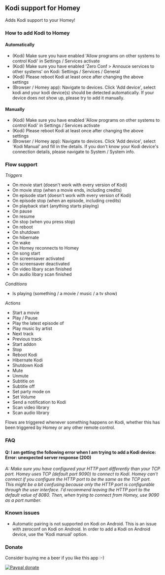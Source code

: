 ## Kodi support for Homey
Adds Kodi support to your Homey!

### How to add Kodi to Homey
#### Automatically
* (Kodi) Make sure you have enabled 'Allow programs on other systems to control Kodi' in Settings / Services activate 
* (Kodi) Make sure you have enabled 'Zero Conf > Annouce services to other systems' on Kodi: Settings / Services / General
* (Kodi) Please reboot Kodi at least once after changing the above settings
* (Browser / Homey app): Navigate to devices. Click 'Add device', select kodi and your kodi device(s) should be detected automatically. If your device does not show up, please try to add it manually.

#### Manually
* (Kodi) Make sure you have enabled 'Allow programs on other systems to control Kodi' in Settings / Services activate 
* (Kodi) Please reboot Kodi at least once after changing the above settings
* (Browser / Homey app): Navigate to devices. Click 'Add device', select 'Kodi Manual' and fill in the details. If you don't know your Kodi device's connection details, please navigate to System / System info. 

### Flow support
*Triggers*
* On movie start (doesn't work with every version of Kodi)
* On movie stop (when a movie ends, including credits)
* On episode start (doesn't work with every version of Kodi)
* On episode stop (when an episode, including credits)
* On playback start (anything starts playing)
* On pause  
* On resume 
* On stop (when you press stop)
* On reboot
* On shutdown
* On hibernate
* On wake
* On Homey reconnects to Homey
* On song start
* On screensaver activated
* On screensaver deactivated
* On video libary scan finished
* On audio libary scan finished

*Conditions*
* Is playing (something / a movie / music / a tv show)

*Actions*
* Start a movie
* Play / Pause
* Play the latest episode of
* Play music by artist
* Next track 
* Previous track
* Start addon
* Stop
* Reboot Kodi
* Hibernate Kodi
* Shutdown Kodi
* Mute
* Unmute
* Subtitle on
* Subtitle off
* Set party mode on
* Set Volume
* Send a notification to Kodi
* Scan video library
* Scan audio library

Flows are triggered whenever something happens on Kodi, whether this has been triggered by Homey or any other remote control.

### FAQ
#### Q: I am getting the following error when I am trying to add a Kodi device: Error: unexpected server response (200)
*A: Make sure you have configured your HTTP port differently than your TCP port. Homey uses TCP (default port 9090) to connect to Kodi. Homey can't connect if you configure the HTTP port to be the same as the TCP port. This might be a bit confusing because only the HTTP port is configurable through the user interface. I'd recommend leaving the HTTP port to the default value of 8080. Then, when trying to connect from Homey, use 9090 as a port number.*

### Known issues
* Automatic pairing is not supported on Kodi on Android. This is an issue with zeroconf on Kodi on Android. In order to add a Kodi on Android device, use the 'Kodi manual' option.

### Donate
Consider buying me a beer if you like this app :-)

[![Paypal donate][pp-donate-image]][pp-donate-link]

[pp-donate-link]: https://www.paypal.me/MSchenkel91
[pp-donate-image]: https://www.paypalobjects.com/en_US/i/btn/btn_donateCC_LG.gif
